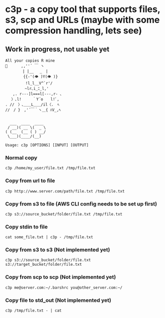 # c3p - a copy tool that supports files, s3, scp and URLs (maybe with some compression handling, lets see)
## Work in progress, not usable yet

```
All your copies R mine
🤖　 　　,,''´ ￣ ヽ
　　 　　| |__　 _　|
　 　 　 {{‐'(👁 )Y(👁 )}
  　 　　 !l_l__V^`r'/
　 　　　 ~lr､i_ﾆ_l,'
　　,. r-‐‐]l===l[‐--,r- ､
　 〉､l!　　　｀Y´o　　l!ﾞ,
. //　〉､＿＿L＿＿/il〈.　ﾍ
//　/ }　,'´￣｀ヽ＿{ ﾊV_,ﾍ


  ___  ____  ____
 / __)( __ \(  _ \
( (__  (__ ( ) __/
 \___)(____/(__)

Usage: c3p [OPTIONS] [INPUT] [OUTPUT]
```

### Normal copy
`c3p /home/my_user/file.txt /tmp/file.txt`

### Copy from url to file
`c3p http://www.server.com/path/file.txt /tmp/file.txt`

### Copy from s3 to file (AWS CLI config needs to be set up first)
`c3p s3://source_bucket/folder/file.txt /tmp/file.txt`

### Copy stdin to file
`cat some_file.txt | c3p - /tmp/file.txt`

### Copy from s3 to s3 (Not implemented yet)
`c3p s3://source_bucket/folder/file.txt s3://target_bucket/folder/file.txt`

### Copy from scp to scp (Not implemented yet)
`c3p me@server.com:~/.barshrc you@other_server.com:~/`

### Copy file to std_out (Not implemented yet)
`c3p /tmp/file.txt - | cat`

